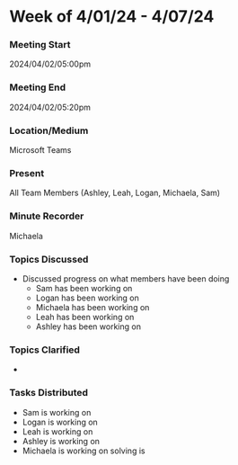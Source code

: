 
# Week of 4/01/24 - 4/07/24

### Meeting Start
2024/04/02/05:00pm

### Meeting End
2024/04/02/05:20pm

### Location/Medium
Microsoft Teams

### Present
All Team Members (Ashley, Leah, Logan, Michaela, Sam)

### Minute Recorder
Michaela

### Topics Discussed
- Discussed progress on what members have been doing
  - Sam has been working on
  - Logan has been working on
  - Michaela has been working on
  - Leah has been working on
  - Ashley has been working on
  
### Topics Clarified
- 

### Tasks Distributed
- Sam is working on
- Logan is working on
- Leah is working on
- Ashley is working on
- Michaela is working on solving is
